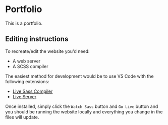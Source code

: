 # Portfolio

This is a portfolio.

## Editing instructions

To recreate/edit the website you'd need:

- A web server
- A SCSS compiler

The easiest method for development would be to use VS Code with the following extensions:

- [Live Sass Compiler](https://marketplace.visualstudio.com/items?itemName=glenn2223.live-sass)
- [Live Server](https://marketplace.visualstudio.com/items?itemName=ritwickdey.LiveServer)

Once installed, simply click the `Watch Sass` button and `Go Live` button and you should be running the website locally and everything you change in the files will update.
